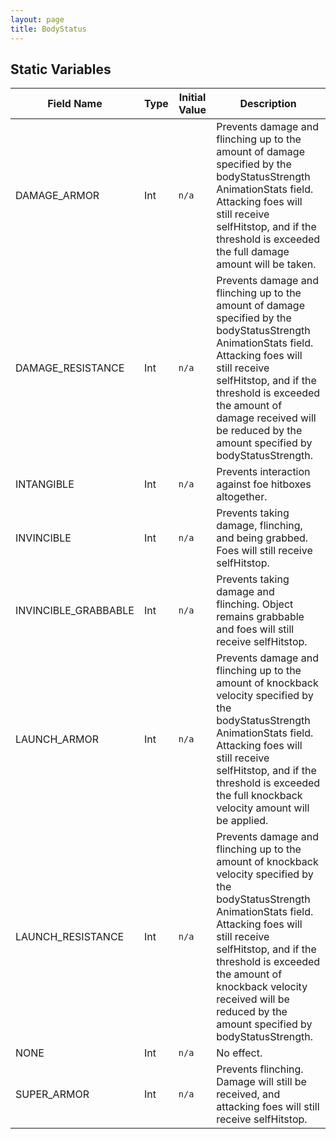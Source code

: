 ```yaml
---
layout: page
title: BodyStatus
---
```


## Static Variables

| Field Name | Type | Initial Value | Description |
| ------------ | ------ | --------------- | ------------- |
| DAMAGE_ARMOR | Int | `n/a` | Prevents damage and flinching up to the amount of damage specified by the bodyStatusStrength AnimationStats field. Attacking foes will still receive selfHitstop, and if the threshold is exceeded the full damage amount will be taken. |
| DAMAGE_RESISTANCE | Int | `n/a` | Prevents damage and flinching up to the amount of damage specified by the bodyStatusStrength AnimationStats field. Attacking foes will still receive selfHitstop, and if the threshold is exceeded the amount of damage received will be reduced by the amount specified by bodyStatusStrength. |
| INTANGIBLE | Int | `n/a` | Prevents interaction against foe hitboxes altogether. |
| INVINCIBLE | Int | `n/a` | Prevents taking damage, flinching, and being grabbed. Foes will still receive selfHitstop. |
| INVINCIBLE_GRABBABLE | Int | `n/a` | Prevents taking damage and flinching. Object remains grabbable and foes will still receive selfHitstop. |
| LAUNCH_ARMOR | Int | `n/a` | Prevents damage and flinching up to the amount of knockback velocity specified by the bodyStatusStrength AnimationStats field. Attacking foes will still receive selfHitstop, and if the threshold is exceeded the full knockback velocity amount will be applied. |
| LAUNCH_RESISTANCE | Int | `n/a` | Prevents damage and flinching up to the amount of knockback velocity specified by the bodyStatusStrength AnimationStats field. Attacking foes will still receive selfHitstop, and if the threshold is exceeded the amount of knockback velocity received will be reduced by the amount specified by bodyStatusStrength. |
| NONE | Int | `n/a` | No effect. |
| SUPER_ARMOR | Int | `n/a` | Prevents flinching. Damage will still be received, and attacking foes will still receive selfHitstop. |


